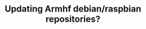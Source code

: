 ---
title: 'Updating Armhf debian/raspbian repositories?'
redirect_to:
  - 'https://discuss.pencil2d.org/t/updating-armhf-debian-raspbian-repositories/1249'
---